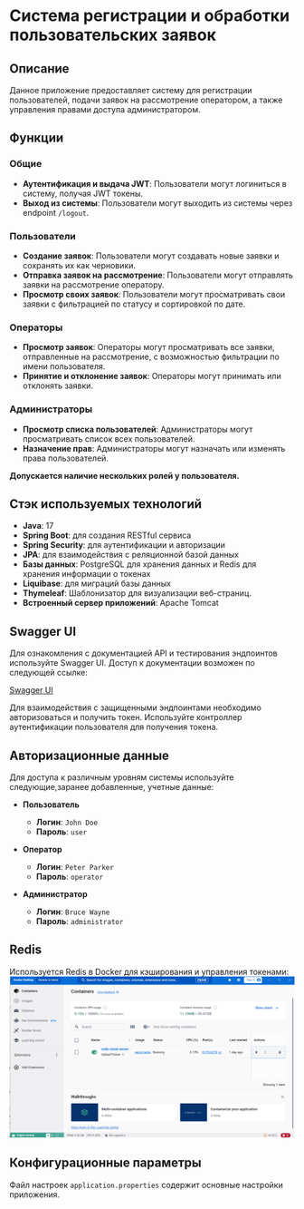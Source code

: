 # Система регистрации и обработки пользовательских заявок

## Описание
Данное приложение предоставляет систему для регистрации пользователей, подачи заявок на рассмотрение оператором, а также управления правами доступа администратором.

## Функции

### Общие
- **Аутентификация и выдача JWT**: Пользователи могут логиниться в систему, получая JWT токены.
- **Выход из системы**: Пользователи могут выходить из системы через endpoint `/logout`.

### Пользователи
- **Создание заявок**: Пользователи могут создавать новые заявки и сохранять их как черновики.
- **Отправка заявок на рассмотрение**: Пользователи могут отправлять заявки на рассмотрение оператору.
- **Просмотр своих заявок**: Пользователи могут просматривать свои заявки с фильтрацией по статусу и сортировкой по дате.

### Операторы
- **Просмотр заявок**: Операторы могут просматривать все заявки, отправленные на рассмотрение, с возможностью фильтрации по имени пользователя.
- **Принятие и отклонение заявок**: Операторы могут принимать или отклонять заявки.

### Администраторы
- **Просмотр списка пользователей**: Администраторы могут просматривать список всех пользователей.
- **Назначение прав**: Администраторы могут назначать или изменять права пользователей.

**Допускается наличие нескольких ролей у пользователя.**

## Стэк используемых технологий
- **Java**: 17
- **Spring Boot**: для создания RESTful сервиса
- **Spring Security**: для аутентификации и авторизации
- **JPA**: для взаимодействия с реляционной базой данных
- **Базы данных**: PostgreSQL для хранения данных и Redis для хранения информации о токенах
- **Liquibase**: для миграций базы данных
- **Thymeleaf**: Шаблонизатор для визуализации веб-страниц.
- **Встроенный сервер приложений**: Apache Tomcat

## Swagger UI

Для ознакомления с документацией API и тестирования эндпоинтов используйте Swagger UI. Доступ к документации возможен по следующей ссылке:

[Swagger UI](http://localhost:8080/swagger-ui/index.html)

Для взаимодействия с защищенными эндпоинтами необходимо авторизоваться и получить токен. Используйте контроллер аутентификации пользователя для получения токена.

## Авторизационные данные

Для доступа к различным уровням системы используйте следующие,заранее добавленные, учетные данные:

- **Пользователь**
    - **Логин**: `John Doe`
    - **Пароль**: `user`

- **Оператор**
    - **Логин**: `Peter Parker`
    - **Пароль**: `operator`

- **Администратор**
    - **Логин**: `Bruce Wayne`
    - **Пароль**: `administrator`

## Redis
Используется Redis в Docker для кэширования и управления токенами:
![Redis in Docker](Docker.png)

## Конфигурационные параметры
Файл настроек `application.properties` содержит основные настройки приложения.
